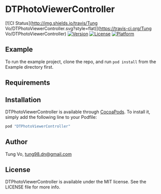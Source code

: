 # DTPhotoViewerController

[![CI Status](http://img.shields.io/travis/Tung Vo/DTPhotoViewerController.svg?style=flat)](https://travis-ci.org/Tung Vo/DTPhotoViewerController)
[![Version](https://img.shields.io/cocoapods/v/DTPhotoViewerController.svg?style=flat)](http://cocoapods.org/pods/DTPhotoViewerController)
[![License](https://img.shields.io/cocoapods/l/DTPhotoViewerController.svg?style=flat)](http://cocoapods.org/pods/DTPhotoViewerController)
[![Platform](https://img.shields.io/cocoapods/p/DTPhotoViewerController.svg?style=flat)](http://cocoapods.org/pods/DTPhotoViewerController)

## Example

To run the example project, clone the repo, and run `pod install` from the Example directory first.

## Requirements

## Installation

DTPhotoViewerController is available through [CocoaPods](http://cocoapods.org). To install
it, simply add the following line to your Podfile:

```ruby
pod "DTPhotoViewerController"
```

## Author

Tung Vo, tung98.dn@gmail.com

## License

DTPhotoViewerController is available under the MIT license. See the LICENSE file for more info.
